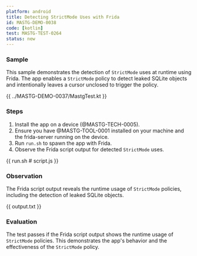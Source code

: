 ```yaml
---
platform: android
title: Detecting StrictMode Uses with Frida
id: MASTG-DEMO-0038
code: [kotlin]
test: MASTG-TEST-0264
status: new
---
```


### Sample

This sample demonstrates the detection of `StrictMode` uses at runtime using Frida. The app enables a `StrictMode` policy to detect leaked SQLite objects and intentionally leaves a cursor unclosed to trigger the policy.

{{ ../MASTG-DEMO-0037/MastgTest.kt }}

### Steps

1. Install the app on a device (@MASTG-TECH-0005).
2. Ensure you have @MASTG-TOOL-0001 installed on your machine and the frida-server running on the device.
3. Run `run.sh` to spawn the app with Frida.
4. Observe the Frida script output for detected `StrictMode` uses.

{{ run.sh # script.js }}

### Observation

The Frida script output reveals the runtime usage of `StrictMode` policies, including the detection of leaked SQLite objects.

{{ output.txt }}

### Evaluation

The test passes if the Frida script output shows the runtime usage of `StrictMode` policies. This demonstrates the app's behavior and the effectiveness of the `StrictMode` policy.
